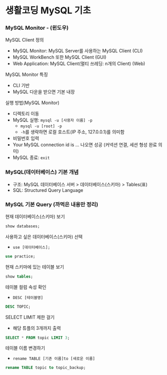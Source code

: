 # 생활코딩 MySQL 기초 

### MySQL Monitor - (윈도우)

MySQL Client 정의
- MySQL Monitor: MySQL Server를 사용하는 MySQL Client (CLI)
- MySQL WorkBench 또한 MySQL Client (GUI)
- Web Application: MySQL Client(멀티 쓰레딩: n개의 Client) (Web)

MySQL Monitor 특징
- CLI 기반 
- MySQL 다운을 받으면 기본 내장

실행 방법(MySQL Monitor) 
- 디렉토리 이동
- MySQL 실행: ``mysql -u [사용자 이름] -p``
   - ``mysql -u [root] -p``
   - ``-h``를 생략하면 로컬 호스트(IP 주소, 127.0.0.1)를 의미함 
- 비밀번호 입력 
- Your MySQL connection id is ... 나오면 성공 (커넥션 연결, 세션 형성 완료 의미)
- MySQL 종료: ``exit``

### MySQL(데이터베이스) 기본 개념 

- 구조: MySQL 데이터베이스 서버 > 데이터베이스(스키마) > Tables(표) 
- SQL: Structured Query Language

### MySQL 기본 Query (까먹은 내용만 정리)

현재 데이터베이스(스키마) 보기 
```sql
show databases;
```

사용하고 싶은 데이터베이스(스키마) 선택
- ``use [데이터베이스];``
```sql
use practice;
```

현재 스키마에 있는 테이블 보기
```sql
show tables;
```

테이블 컬럼 속성 확인 
- ``DESC [테이블명]``
```sql
DESC TOPIC;
```

SELECT LIMIT 제한 걸기 
- 해당 튜플의 3개까지 출력 
```sql
SELECT * FROM topic LIMIT 3;
```

테이블 이름 변경하기 
- ``rename TABLE [기존 이름]to [새로운 이름]``
```sql
rename TABLE topic to topic_backup;
```







